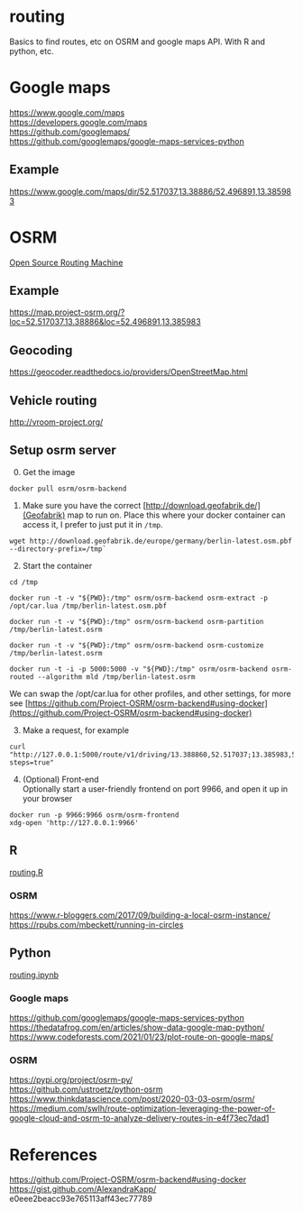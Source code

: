 # routing
Basics to find routes, etc on OSRM and google maps API. With R and python, etc.

# Google maps
https://www.google.com/maps  
https://developers.google.com/maps   
https://github.com/googlemaps/  
https://github.com/googlemaps/google-maps-services-python


## Example
https://www.google.com/maps/dir/52.517037,13.38886/52.496891,13.385983


# OSRM
[Open Source Routing Machine](http://project-osrm.org/)

## Example
https://map.project-osrm.org/?loc=52.517037,13.38886&loc=52.496891,13.385983

## Geocoding

https://geocoder.readthedocs.io/providers/OpenStreetMap.html

## Vehicle routing
http://vroom-project.org/

## Setup osrm server

0.  Get the image
```
docker pull osrm/osrm-backend
```
1. Make sure you have the correct [http://download.geofabrik.de/](Geofabrik) map to run on.
Place this where your docker container can access it, I prefer to just put it in `/tmp`.   
```
wget http://download.geofabrik.de/europe/germany/berlin-latest.osm.pbf --directory-prefix=/tmp`
```
2. Start the container
```
cd /tmp
```  
```
docker run -t -v "${PWD}:/tmp" osrm/osrm-backend osrm-extract -p /opt/car.lua /tmp/berlin-latest.osm.pbf
```

```
docker run -t -v "${PWD}:/tmp" osrm/osrm-backend osrm-partition /tmp/berlin-latest.osrm
```
```
docker run -t -v "${PWD}:/tmp" osrm/osrm-backend osrm-customize /tmp/berlin-latest.osrm
```
```
docker run -t -i -p 5000:5000 -v "${PWD}:/tmp" osrm/osrm-backend osrm-routed --algorithm mld /tmp/berlin-latest.osrm
```

We can swap the /opt/car.lua for other profiles, and other settings, for more see [https://github.com/Project-OSRM/osrm-backend#using-docker](https://github.com/Project-OSRM/osrm-backend#using-docker)

3. Make a request, for example

```
curl "http://127.0.0.1:5000/route/v1/driving/13.388860,52.517037;13.385983,52.496891?steps=true"
```

4. (Optional) Front-end  
Optionally start a user-friendly frontend on port 9966, and open it up in your browser

```
docker run -p 9966:9966 osrm/osrm-frontend
xdg-open 'http://127.0.0.1:9966'
```

## R
[routing.R](routing.R)

### OSRM
https://www.r-bloggers.com/2017/09/building-a-local-osrm-instance/   
https://rpubs.com/mbeckett/running-in-circles 


## Python 
[routing.ipynb](routing.ipynb)

### Google maps

https://github.com/googlemaps/google-maps-services-python 
https://thedatafrog.com/en/articles/show-data-google-map-python/ 
https://www.codeforests.com/2021/01/23/plot-route-on-google-maps/ 


### OSRM
https://pypi.org/project/osrm-py/  
https://github.com/ustroetz/python-osrm 
https://www.thinkdatascience.com/post/2020-03-03-osrm/osrm/  
https://medium.com/swlh/route-optimization-leveraging-the-power-of-google-cloud-and-osrm-to-analyze-delivery-routes-in-e4f73ec7dad1  


# References
https://github.com/Project-OSRM/osrm-backend#using-docker  
https://gist.github.com/AlexandraKapp/  e0eee2beacc93e765113aff43ec77789  
